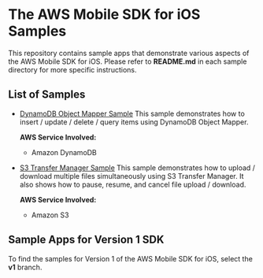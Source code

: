 # The AWS Mobile SDK for iOS Samples

This repository contains sample apps that demonstrate various aspects of the AWS Mobile SDK for iOS. Please refer to **README.md** in each sample directory for more specific instructions.

## List of Samples

* [DynamoDB Object Mapper Sample](https://github.com/awslabs/aws-sdk-ios-samples/tree/master/DynamoDBSample)
	This sample demonstrates how to insert / update / delete / query items using DynamoDB Object Mapper.
	
	**AWS Service Involved:**
	* Amazon DynamoDB

* [S3 Transfer Manager Sample](https://github.com/awslabs/aws-sdk-ios-samples/tree/master/S3TransferManagerSample)
	This sample demonstrates how to upload / download multiple files simultaneously using S3 Transfer Manager. It also shows how to pause, resume, and cancel file upload / download.
	
	**AWS Service Involved:**
	* Amazon S3

## Sample Apps for Version 1 SDK

To find the samples for Version 1 of the AWS Mobile SDK for iOS, select the **v1** branch.